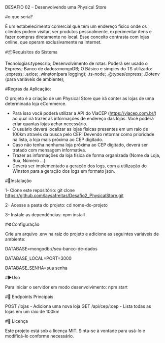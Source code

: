 DESAFIO 02 – Desenvolvendo uma Physical Store

#o que seria?

È um estabelecimento comercial que tem um endereço físico onde os clientes podem visitar,
ver produtos pessoalmente, 
experimentar itens e fazer compras diretamente no local.
Esse conceito contrasta com lojas online, que operam exclusivamente na internet.

#📦Requisitos do Sistema

Tecnologias:typescrip;
Desenvolvimento de rotas: Poderá ser usado o Express;
Banco de dados:mongoDB;
O Básico e simples do TS utilizado:
.express;
.axios;
.winston(para logging);
.ts-node;
.@types/express;
.Dotenv (para variáveis de ambiente);

#Regras da Aplicação:

O projeto é a criação de um Physical Store que irá conter as lojas de uma determinada loja eCommerce.
- Para isso você poderá utilizar a API do ViaCEP (https://viacep.com.br/) ao qual irá trazer as informações de endereço das lojas. Você poderá criar quantas lojas achar necessário.
- O usuário deverá localizar as lojas físicas presentes em um raio de 100km através da busca pelo CEP. Devendo retornar como prioridade na lista, a loja mais próxima ao CEP digitado.
- Caso não tenha nenhuma loja próxima ao CEP digitado, deverá ser tratado com mensagem informativa.
- Trazer as informações da loja física de forma organizada (Nome da Loja, Rua, Número ...).
- Deverá ser implementado a geração dos logs, com a utilização do Winston para a geração dos logs em formato json.

 #🔧Instalação
 
 1- Clone este repositório:
 git clone https://github.com/laysafreitas/Desafio2_PhysicalStore.git

2-  Acesse a pasta do projeto:
  cd nome-do-projeto

3- Instale as dependências:
npm install

#⚙️Configuração

Crie um arquivo .env na raiz do projeto e adicione as seguintes variáveis de ambiente:

DATABASE=mongodb://seu-banco-de-dados

DATABASE_LOCAL=PORT=3000

DATABASE_SENHA=sua senha

#▶️Uso

Para iniciar o servidor em modo desenvolvimento:
npm start

#📌 Endpoints Principais

POST /lojas - Adiciona uma nova loja
GET /api/cep/:cep - Lista todas as lojas em um raio de 100km

#📄 Licença

Este projeto está sob a licença MIT. Sinta-se à vontade para usá-lo e modificá-lo conforme necessário.


